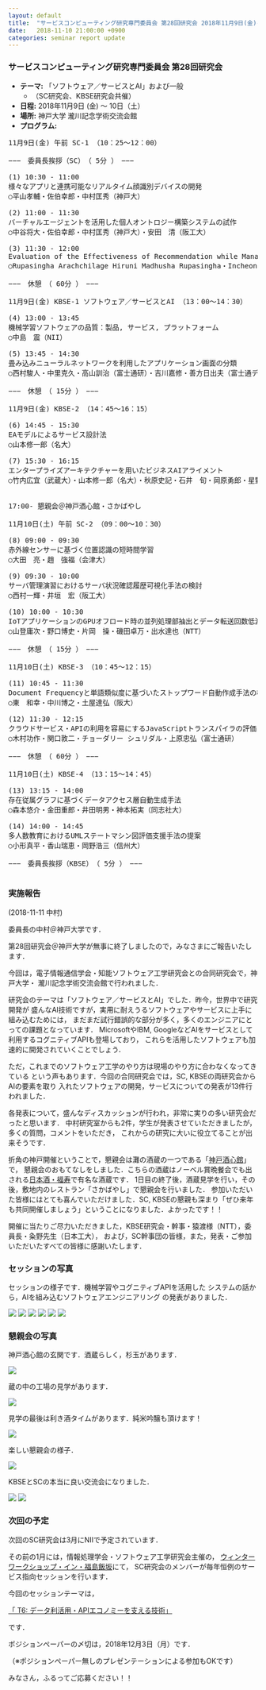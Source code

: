 ```yaml
---
layout: default
title:  "サービスコンピューティング研究専門委員会 第28回研究会 2018年11月9日(金)-10日(土)"
date:   2018-11-10 21:00:00 +0900
categories: seminar report update
---
```


### サービスコンピューティング研究専門委員会 第28回研究会
- __テーマ:__ 「ソフトウェア／サービスとAI」および一般
	- （SC研究会、KBSE研究会共催）
- __日程:__ 2018年11月9日 (金) ～ 10日（土）
- __場所:__ 神戸大学 瀧川記念学術交流会館
- __プログラム:__


<pre>
11月9日(金) 午前 SC-1 （10：25～12：00）

−−−　委員長挨拶（SC）　（ 5分 ）　−−−

(1) 10:30 - 11:00
様々なアプリと連携可能なリアルタイム顔識別デバイスの開発
○平山孝輔・佐伯幸郎・中村匡秀（神戸大）

(2) 11:00 - 11:30
バーチャルエージェントを活用した個人オントロジー構築システムの試作
○中谷将大・佐伯幸郎・中村匡秀（神戸大）・安田　清（阪工大）

(3) 11:30 - 12:00
Evaluation of the Effectiveness of Recommendation while Managing the Data Density of the Web Service-User Preference
○Rupasingha Arachchilage Hiruni Madhusha Rupasingha・Incheon Paik（UOA）

−−−　休憩　（ 60分 ）　−−−

11月9日(金) KBSE-1 ソフトウェア／サービスとAI （13：00～14：30）

(4) 13:00 - 13:45
機械学習ソフトウェアの品質：製品, サービス, プラットフォーム
○中島　震（NII）

(5) 13:45 - 14:30
畳み込みニューラルネットワークを利用したアプリケーション画面の分類
○西村駿人・中里克久・高山訓治（富士通研）・吉川嘉修・善方日出夫（富士通デザイン）・元山裕介（富士通鹿児島インフォネット）・小川俊雄（富士通クオリティ&ウィズダム）・田中新司（富士通）

−−−　休憩　（ 15分 ）　−−−

11月9日(金) KBSE-2 （14：45～16：15）

(6) 14:45 - 15:30
EAモデルによるサービス設計法
○山本修一郎（名大）

(7) 15:30 - 16:15
エンタープライズアーキテクチャーを用いたビジネスAIアライメント
○竹内広宜（武蔵大）・山本修一郎（名大）・秋原史記・石井　旬・岡原勇郎・星野史晶（日本IBM）


17:00- 懇親会＠神戸酒心館・さかばやし

11月10日(土) 午前 SC-2 （09：00～10：30）

(8) 09:00 - 09:30
赤外線センサーに基づく位置認識の短時間学習
○大田　亮・趙　強福（会津大）

(9) 09:30 - 10:00
サーバ管理演習におけるサーバ状況確認履歴可視化手法の検討
○西村一輝・井垣　宏（阪工大）

(10) 10:00 - 10:30
IoTアプリケーションのGPUオフロード時の並列処理部抽出とデータ転送回数低減手法
○山登庸次・野口博史・片岡　操・磯田卓万・出水達也（NTT）

−−−　休憩　（ 15分 ）　−−−

11月10日(土) KBSE-3 （10：45～12：15）

(11) 10:45 - 11:30
Document Frequencyと単語類似度に基づいたストップワード自動作成手法の検討
○東　和幸・中川博之・土屋達弘（阪大）

(12) 11:30 - 12:15
クラウドサービス・APIの利用を容易にするJavaScriptトランスパイラの評価
○木村功作・関口敦二・チョーダリー シュリダル・上原忠弘（富士通研）

−−−　休憩　（ 60分 ）　−−−

11月10日(土) KBSE-4 （13：15～14：45）

(13) 13:15 - 14:00
存在従属グラフに基づくデータアクセス層自動生成手法
○森本悠介・金田重郎・井田明男・神本拓実（同志社大）

(14) 14:00 - 14:45
多人数教育におけるUMLステートマシン図評価支援手法の提案
○小形真平・香山瑞恵・岡野浩三（信州大）

−−−　委員長挨拶（KBSE）　（ 5分 ）　−−−

</pre>

### 実施報告

(2018-11-11 中村)

委員長の中村＠神戸大学です．

第28回研究会＠神戸大学が無事に終了しましたので，みなさまにご報告いたします．

今回は，電子情報通信学会・知能ソフトウェア工学研究会との合同研究会で，神戸大学・
瀧川記念学術交流会館で行われました．

研究会のテーマは「ソフトウェア／サービスとAI」でした．昨今，世界中で研究開発が
盛んなAI技術ですが，実用に耐えうるソフトウェアやサービスに上手に組み込むためには，
まだまだ試行錯誤的な部分が多く，多くのエンジニアにとっての課題となっています．
MicrosoftやIBM, GoogleなどAIをサービスとして利用するコグニティブAPIも登場しており，
これらを活用したソフトウェアも加速的に開発されていくことでしょう．

ただ，これまでのソフトウェア工学のやり方は現場のやり方に合わなくなってきている
という声もあります．今回の合同研究会では，SC, KBSEの両研究会からAIの要素を取り
入れたソフトウェアの開発，サービスについての発表が13件行われました．

各発表について，盛んなディスカッションが行われ，非常に実りの多い研究会だったと思います．
中村研究室からも2件，学生が発表させていただきましたが，多くの質問，コメントをいただき，
これからの研究に大いに役立てることが出来そうです．

折角の神戸開催ということで，懇親会は灘の酒蔵の一つである「[神戸酒心館](https://www.shushinkan.co.jp)」で，
懇親会のおもてなしをしました．こちらの酒蔵はノーベル賞晩餐会でも出される[日本酒・福寿](https://enjoyfukuju.com/japanese/)で有名な酒蔵です．
1日目の終了後，酒蔵見学を行い，その後，敷地内のレストラン「さかばやし」で懇親会を行いました．
参加いただいた皆様にはとても喜んでいただけました．SC, KBSEの懇親も深まり「ぜひ来年も共同開催しましょう」ということになりました．よかったです！！

開催に当たりご尽力いただきました，KBSE研究会・幹事・猿渡様（NTT），委員長・粂野先生（日本工大），
および，SC幹事団の皆様，また，発表・ご参加いただいたすべての皆様に感謝いたします．


### セッションの写真

セッションの様子です．機械学習やコグニティブAPIを活用した
システムの話から，AIを組み込むソフトウェアエンジニアリング
の発表がありました．

<img src="/assets/file/20181110/presen01.jpg">

<img src="/assets/file/20181110/presen02.jpg">

<img src="/assets/file/20181110/presen03.jpg">

<img src="/assets/file/20181110/presen04.jpg">

<img src="/assets/file/20181110/presen05.jpg">

<img src="/assets/file/20181110/presen06.jpg">

### 懇親会の写真

神戸酒心館の玄関です．酒蔵らしく，杉玉があります．

<img src="/assets/file/20181110/banquet01.jpg">

蔵の中の工場の見学があります．

<img src="/assets/file/20181110/banquet02.jpg">

見学の最後は利き酒タイムがあります．純米吟醸も頂けます！

<img src="/assets/file/20181110/banquet03.jpg">

楽しい懇親会の様子．

<img src="/assets/file/20181110/banquet04.jpg">

KBSEとSCの本当に良い交流会になりました．

<img src="/assets/file/20181110/banquet05.jpg">

<img src="/assets/file/20181110/banquet06.jpg">


### 次回の予定

次回のSC研究会は3月にNIIで予定されています．

その前の1月には，情報処理学会・ソフトウェア工学研究会主催の，
[ウィンターワークショップ・イン・福島飯坂](http://wws.sigse.jp/2019/)にて，
SC研究会のメンバーが毎年恒例のサービス指向セッションを行います．

今回のセッションテーマは，

[「 T6: データ利活用・APIエコノミーを支える技術」](http://wws.sigse.jp/2019/cfp.html#T6)

です．

ポジションペーパーの〆切は，2018年12月3日（月）です．

（※ポジションペーパー無しのプレゼンテーションによる参加もOKです）

みなさん，ふるってご応募ください！！



